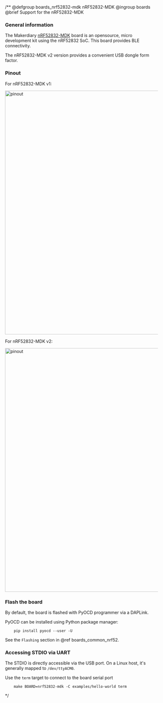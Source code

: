 /**
@defgroup    boards_nrf52832-mdk nRF52832-MDK
@ingroup     boards
@brief       Support for the nRF52832-MDK

### General information

The Makerdiary [nRF52832-MDK](https://github.com/makerdiary/nrf52832-mdk) board
is an opensource, micro development kit using the nRF52832 SoC.
This board provides BLE connectivity.

The nRF52832-MDK v2 version provides a convenient USB dongle form factor.

### Pinout

For nRF52832-MDK v1:

<img src="https://raw.githubusercontent.com/makerdiary/nrf52832-mdk/master/docs/images/nrf52832_mdk_v1_pinout.jpeg"
     alt="pinout" style="height:800px;"/>

For nRF52832-MDK v2:

<img src="https://raw.githubusercontent.com/makerdiary/nrf52832-mdk/master/docs/images/nrf52832_mdk_v2_pinout.jpeg"
     alt="pinout" style="height:800px;"/>

### Flash the board

By default, the board is flashed with PyOCD programmer via a DAPLink.

PyOCD can be installed using Python package manager:
```
    pip install pyocd --user -U
```

See the `Flashing` section in @ref boards_common_nrf52.


### Accessing STDIO via UART

The STDIO is directly accessible via the USB port. On a Linux host, it's
generally mapped to `/dev/ttyACM0`.

Use the `term` target to connect to the board serial port<br/>
```
    make BOARD=nrf52832-mdk -C examples/hello-world term
```
 */
